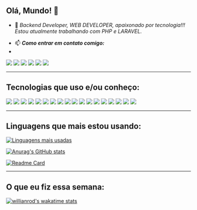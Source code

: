 Olá, Mundo! 👋
---

- 🔭 *Backend Developer, WEB DEVELOPER, apaixonado por tecnologia!!! Estou atualmente trabalhando com PHP e LARAVEL.*

<!-- - 🌱 *Atualmente focado em aprender* [<img src="https://img.shields.io/badge/Laravel-FF2D20?style=for-the-badge&logo=laravel&logoColor=white" />](https://laravel.com/) -->

- 📫 ***Como entrar em contato comigo:***
- 

[<img src="https://img.shields.io/badge/linkedin-%230077B5.svg?&style=for-the-badge&logo=linkedin&logoColor=white" />](https://www.linkedin.com/in/asmartins999/) [<img src = "https://img.shields.io/badge/facebook-%231877F2.svg?&style=for-the-badge&logo=facebook&logoColor=white">](https://www.facebook.com/asmartins999) [<img src = "https://img.shields.io/badge/instagram-%23E4405F.svg?&style=for-the-badge&logo=instagram&logoColor=white">](https://www.instagram.com/asmartins999) [<img src="https://img.shields.io/badge/WhatsApp-25D366?style=for-the-badge&logo=whatsapp&logoColor=white" />](https://wa.me/5511973406024) [<img src="https://img.shields.io/badge/Telegram-2CA5E0?style=for-the-badge&logo=telegram&logoColor=white" />](https://t.me/asmartins) [<img src="https://img.shields.io/badge/twitter-%231DA1F2.svg?&style=for-the-badge&logo=twitter&logoColor=white" />](https://twitter.com/asmartins999)


<!--- 👯 I’m looking to collaborate on ...
- 🤔 I’m looking for help with ...
- 💬 Ask me about ...
- 😄 Pronouns: ...
- ⚡ Fun fact: ... -->

---
## Tecnologias que uso e/ou conheço:
[<img src="https://img.shields.io/badge/HTML5-E34F26?style=for-the-badge&logo=html5&logoColor=white" />](https://html.com/) [<img src="https://img.shields.io/badge/CSS3-1572B6?style=for-the-badge&logo=css3&logoColor=white" />](https://www.w3.org/Style/CSS/Overview.en.html#translations) [<img src="https://img.shields.io/badge/JavaScript-F7DF1E?style=for-the-badge&logo=javascript&logoColor=black" />](https://www.javascript.com/) [<img src="https://img.shields.io/badge/PHP-777BB4?style=for-the-badge&logo=php&logoColor=white" />](https://www.php.net/) [<img src="https://img.shields.io/badge/MySQL-00000F?style=for-the-badge&logo=mysql&logoColor=white" />](https://www.mysql.com/) [<img src="https://img.shields.io/badge/Markdown-000000?style=for-the-badge&logo=markdown&logoColor=white" />](https://www.markdownguide.org/) [<img src="https://img.shields.io/badge/Laravel-FF2D20?style=for-the-badge&logo=laravel&logoColor=white" />](https://laravel.com/) [<img src="https://img.shields.io/badge/Git-F05032?style=for-the-badge&logo=git&logoColor=white" />](https://git-scm.com/) [<img src="https://img.shields.io/badge/Nginx-009639?style=for-the-badge&logo=nginx&logoColor=white" />](https://www.nginx.com/) [<img src="https://img.shields.io/badge/Apache-D22128?style=for-the-badge&logo=Apache&logoColor=white" />](https://www.apache.org/) [<img src="https://img.shields.io/badge/Xampp-F37623?style=for-the-badge&logo=xampp&logoColor=white" />](https://www.apachefriends.org/pt_br/index.html) [<img src="https://img.shields.io/badge/Windows-0078D6?style=for-the-badge&logo=windows&logoColor=white" />](https://www.microsoft.com/pt-br/windows/) [<img src="https://img.shields.io/badge/Linux-FCC624?style=for-the-badge&logo=linux&logoColor=black" />](https://www.linux.org/) [<img src="https://img.shields.io/badge/mac%20os-000000?style=for-the-badge&logo=apple&logoColor=white" />](https://www.apple.com/br/macos/big-sur/) [<img src="https://img.shields.io/badge/Visual_Studio_Code-0078D4?style=for-the-badge&logo=visual%20studio%20code&logoColor=white" />](https://code.visualstudio.com/) [<img src="https://img.shields.io/badge/sublime_text-%23575757.svg?&style=for-the-badge&logo=sublime-text&logoColor=important" />](https://www.sublimetext.com/) [<img src="https://img.shields.io/badge/phpstorm-143?style=for-the-badge&logo=phpstorm&logoColor=black&color=black&labelColor=darkorchid" />](https://www.jetbrains.com/pt-br/phpstorm/) [<img src="https://img.shields.io/badge/Microsoft_Access-A4373A?style=for-the-badge&logo=microsoft-access&logoColor=white" />](https://www.microsoft.com/pt-br/microsoft-365/access) 

---
## Linguagens que mais estou usando:

[![Linguagens mais usadas](https://github-readme-stats.vercel.app/api/top-langs/?username=andersonsoaresmartins&langs_count=8)](https://github.com/anuraghazra/github-readme-stats)

[![Anurag's GitHub stats](https://github-readme-stats.vercel.app/api?username=andersonsoaresmartins)](https://github.com/anuraghazra/github-readme-stats)

[![Readme Card](https://github-readme-stats.vercel.app/api/pin/?username=andersonsoaresmartins&repo=github-readme-stats)](https://github.com/anuraghazra/github-readme-stats)

---
## O que eu fiz essa semana:

[![willianrod's wakatime stats](https://github-readme-stats.vercel.app/api/wakatime?username=andersonsoaresmartins)](https://github.com/anuraghazra/github-readme-stats)

<!--
---
## Me pague um café: 
[<img src="https://img.shields.io/badge/Buy_Me_A_Coffee-FFDD00?style=for-the-badge&logo=buy-me-a-coffee&logoColor=black" />](https://www.buymeacoffee.com/opablosantos)
-->

<!--
[<img src="" />](https://)
https://natansl.medium.com/criando-um-readme-para-seu-perfil-no-github-6eb119218c4
https://github.com/anuraghazra/github-readme-stats
https://github.com/alexandresanlim/Badges4-README.md-Profile
https://www.markdownguide.org/basic-syntax/
-->
